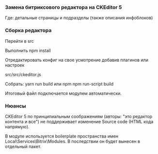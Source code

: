 ###  Замена битриксового редактора на CKEditor 5

Где: детальные страницы и подразделы (также описания инфоблоков)

### Сборка редактора

Перейти в src

Выполнить npm install

Отредактировать конфиг на свое усмотрение добавив плагинов или настроек

src/src/ckeditor.js

Собрать: yarn run build или npm npm run-script build	

Итоговый файл подключается модулем автоматически.

### Нюансы

CKEditor 5 по принципиальным соображениям (авторы: "это редактор контента и все") не поддерживает
изменение Source code (HTML кода напрямую).

В модуле используется boilerplate пространства имен Local\Services\Bitrix\Modules. В последствии
 он будет вынесен в отдельный пакет. 